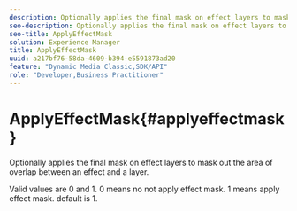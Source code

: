 ```yaml
---
description: Optionally applies the final mask on effect layers to mask out the area of overlap between an effect and a layer.
seo-description: Optionally applies the final mask on effect layers to mask out the area of overlap between an effect and a layer.
seo-title: ApplyEffectMask
solution: Experience Manager
title: ApplyEffectMask
uuid: a217bf76-58da-4609-b394-e5591873ad20
feature: "Dynamic Media Classic,SDK/API"
role: "Developer,Business Practitioner"
---
```


# ApplyEffectMask{#applyeffectmask}

Optionally applies the final mask on effect layers to mask out the area of overlap between an effect and a layer.

Valid values are 0 and 1. 0 means no not apply effect mask. 1 means apply effect mask. default is 1. 
